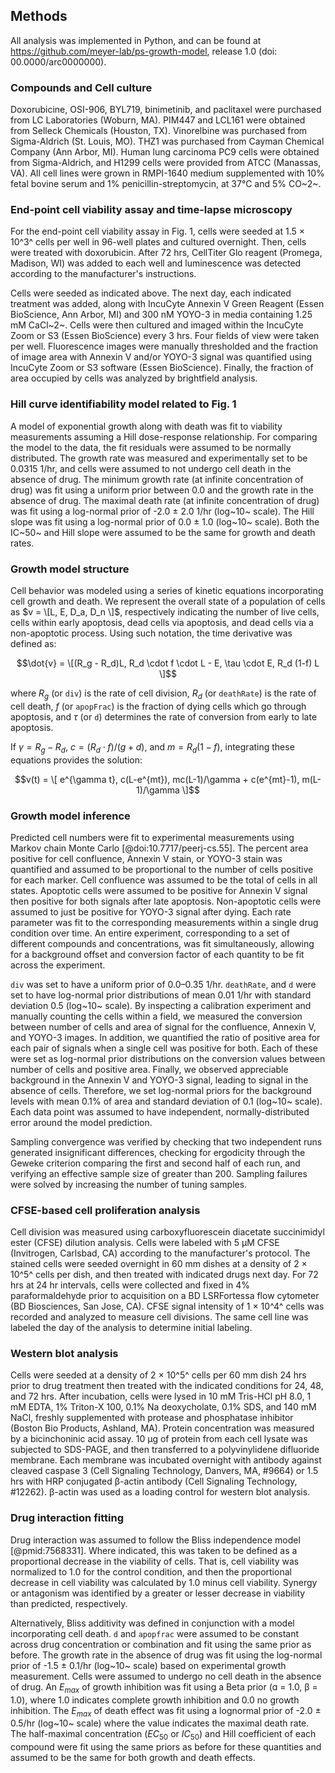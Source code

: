 ## Methods

All analysis was implemented in Python, and can be found at https://github.com/meyer-lab/ps-growth-model, release 1.0 (doi: 00.0000/arc0000000).

### Compounds and Cell culture

Doxorubicine, OSI-906, BYL719, binimetinib, and paclitaxel were purchased from LC Laboratories (Woburn, MA). PIM447 and LCL161 were obtained from Selleck Chemicals (Houston, TX). Vinorelbine was purchased from Sigma-Aldrich (St. Louis, MO). THZ1 was purchased from Cayman Chemical Company (Ann Arbor, MI). Human lung carcinoma PC9 cells were obtained from Sigma-Aldrich, and H1299 cells were provided from ATCC (Manassas, VA). All cell lines were grown in RMPI-1640 medium supplemented with 10% fetal bovine serum and 1% penicillin-streptomycin, at 37℃ and 5% CO~2~.

### End-point cell viability assay and time-lapse microscopy

For the end-point cell viability assay in Fig. 1, cells were seeded at 1.5 × 10^3^ cells per well in 96-well plates and cultured overnight. Then, cells were treated with doxorubicin. After 72 hrs, CellTiter Glo reagent (Promega, Madison, WI) was added to each well and luminescence was detected according to the manufacturer's instructions.

Cells were seeded as indicated above. The next day, each indicated treatment was added, along with IncuCyte Annexin V Green Reagent (Essen BioScience, Ann Arbor, MI) and 300 nM YOYO-3 in media containing 1.25 mM CaCl~2~. Cells were then cultured and imaged within the IncuCyte Zoom or S3 (Essen BioScience) every 3 hrs. Four fields of view were taken per well. Fluorescence images were manually thresholded and the fraction of image area with Annexin V and/or YOYO-3 signal was quantified using IncuCyte Zoom or S3 software (Essen BioScience). Finally, the fraction of area occupied by cells was analyzed by brightfield analysis.

### Hill curve identifiability model related to Fig. 1

A model of exponential growth along with death was fit to viability measurements assuming a Hill dose-response relationship. For comparing the model to the data, the fit residuals were assumed to be normally distributed. The growth rate was measured and experimentally set to be 0.0315 1/hr, and cells were assumed to not undergo cell death in the absence of drug. The minimum growth rate (at infinite concentration of drug) was fit using a uniform prior between 0.0 and the growth rate in the absence of drug. The maximal death rate (at infinite concentration of drug) was fit using a log-normal prior of -2.0 ± 2.0 1/hr (log~10~ scale). The Hill slope was fit using a log-normal prior of 0.0 ± 1.0 (log~10~ scale). Both the IC~50~ and Hill slope were assumed to be the same for growth and death rates.

### Growth model structure

Cell behavior was modeled using a series of kinetic equations incorporating cell growth and death. We represent the overall state of a population of cells as $v = \[L, E, D_a, D_n \]$, respectively indicating the number of live cells, cells within early apoptosis, dead cells via apoptosis, and dead cells via a non-apoptotic process. Using such notation, the time derivative was defined as:

$$\dot{v} = \[(R_g - R_d)L, R_d \cdot f \cdot L - E, \tau \cdot E, R_d (1-f) L \]$$

where $R_g$ (or `div`) is the rate of cell division, $R_d$ (or `deathRate`) is the rate of cell death, $f$ (or `apopFrac`) is the fraction of dying cells which go through apoptosis, and $\tau$ (or `d`) determines the rate of conversion from early to late apoptosis.

If $\gamma = R_g - R_d$, $c = (R_d \cdot f)/(g+d)$, and $m = R_d (1-f)$, integrating these equations provides the solution:

$$v(t) = \[ e^{\gamma t}, c(L-e^{mt}), mc(L-1)/\gamma + c(e^{mt}-1), m(L-1)/\gamma \]$$

### Growth model inference

Predicted cell numbers were fit to experimental measurements using Markov chain Monte Carlo [@doi:10.7717/peerj-cs.55]. The percent area positive for cell confluence, Annexin V stain, or YOYO-3 stain was quantified and assumed to be proportional to the number of cells positive for each marker. Cell confluence was assumed to be the total of cells in all states. Apoptotic cells were assumed to be positive for Annexin V signal then positive for both signals after late apoptosis. Non-apoptotic cells were assumed to just be positive for YOYO-3 signal after dying. Each rate parameter was fit to the corresponding measurements within a single drug condition over time. An entire experiment, corresponding to a set of different compounds and concentrations, was fit simultaneously, allowing for a background offset and conversion factor of each quantity to be fit across the experiment.

`div` was set to have a uniform prior of 0.0–0.35 1/hr.  `deathRate`, and `d` were set to have log-normal prior distributions of mean 0.01 1/hr with standard deviation 0.5 (log~10~ scale). By inspecting a calibration experiment and manually counting the cells within a field, we measured the conversion between number of cells and area of signal for the confluence, Annexin V, and YOYO-3 images. In addition, we quantified the ratio of positive area for each pair of signals when a single cell was positive for both. Each of these were set as log-normal prior distributions on the conversion values between number of cells and positive area. Finally, we observed appreciable background in the Annexin V and YOYO-3 signal, leading to signal in the absence of cells. Therefore, we set log-normal priors for the background levels with mean 0.1% of area and standard deviation of 0.1 (log~10~ scale). Each data point was assumed to have independent, normally-distributed error around the model prediction.

Sampling convergence was verified by checking that two independent runs generated insignificant differences, checking for ergodicity through the Geweke criterion comparing the first and second half of each run, and verifying an effective sample size of greater than 200. Sampling failures were solved by increasing the number of tuning samples.

### CFSE-based cell proliferation analysis

Cell division was measured using carboxyfluorescein diacetate succinimidyl ester (CFSE) dilution analysis. Cells were labeled with 5 μM CFSE (Invitrogen, Carlsbad, CA) according to the manufacturer's protocol. The stained cells were seeded overnight in 60 mm dishes at a density of 2 × 10^5^ cells per dish, and then treated with indicated drugs next day. For 72 hrs at 24 hr intervals, cells were collected and fixed in 4% paraformaldehyde prior to acquisition on a BD LSRFortessa flow cytometer (BD Biosciences, San Jose, CA). CFSE signal intensity of 1 × 10^4^ cells was recorded and analyzed to measure cell divisions. The same cell line was labeled the day of the analysis to determine initial labeling.

### Western blot analysis

Cells were seeded at a density of 2 × 10^5^ cells per 60 mm dish 24 hrs prior to drug treatment then treated with the indicated conditions for 24, 48, and 72 hrs. After incubation, cells were lysed in 10 mM Tris-HCl pH 8.0, 1 mM EDTA, 1% Triton-X 100, 0.1% Na deoxycholate, 0.1% SDS, and 140 mM NaCl, freshly supplemented with protease and phosphatase inhibitor (Boston Bio Products, Ashland, MA). Protein concentration was measured by a bicinchoninic acid assay. 10 μg of protein from each cell lysate was subjected to SDS-PAGE, and then transferred to a polyvinylidene difluoride membrane. Each membrane was incubated overnight with antibody against cleaved caspase 3 (Cell Signaling Technology, Danvers, MA, #9664) or 1.5 hrs with HRP conjugated β-actin antibody (Cell Signaling Technology, #12262). β-actin was used as a loading control for western blot analysis.

### Drug interaction fitting

Drug interaction was assumed to follow the Bliss independence model [@pmid:7568331]. Where indicated, this was taken to be defined as a proportional decrease in the viability of cells. That is, cell viability was normalized to 1.0 for the control condition, and then the proportional decrease in cell viability was calculated by 1.0 minus cell viability. Synergy or antagonism was identified by a greater or lesser decrease in viability than predicted, respectively.

Alternatively, Bliss additivity was defined in conjunction with a model incorporating cell death. `d` and `apopfrac` were assumed to be constant across drug concentration or combination and fit using the same prior as before. The growth rate in the absence of drug was fit using the log-normal prior of -1.5 ± 0.1/hr (log~10~ scale) based on experimental growth measurement. Cells were assumed to undergo no cell death in the absence of drug. An $E_{max}$ of growth inhibition was fit using a Beta prior (ɑ = 1.0, β = 1.0), where 1.0 indicates complete growth inhibition and 0.0 no growth inhibition. The $E_{max}$ of death effect was fit using a lognormal prior of -2.0 ± 0.5/hr (log~10~ scale) where the value indicates the maximal death rate. The half-maximal concentration ($EC_{50}$ or $IC_{50}$) and Hill coefficient of each compound were fit using the same priors as before for these quantities and assumed to be the same for both growth and death effects.
